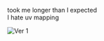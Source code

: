 took me longer than I expected  
I hate uv mapping   

![Ver 1](https://cdn.discordapp.com/attachments/1027063731789770842/1063594135048700024/ganyuisbreedableaf_compressed.jpg)
